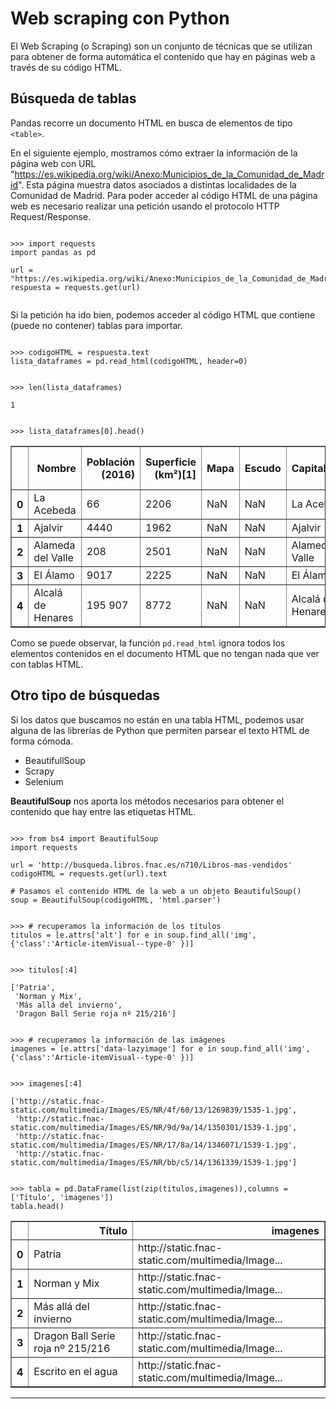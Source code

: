 
# Web scraping con Python

El Web Scraping (o Scraping) son un conjunto de técnicas que se utilizan para obtener de forma automática el contenido que hay en páginas web a través de su código HTML.

## Búsqueda de tablas

Pandas recorre un documento HTML en busca de elementos de tipo `<table>`. 

En el siguiente ejemplo, mostramos cómo extraer la información de la página web con URL "https://es.wikipedia.org/wiki/Anexo:Municipios_de_la_Comunidad_de_Madrid". Esta página muestra datos asociados a distintas localidades de la Comunidad de Madrid. Para poder acceder al código HTML de una página web es necesario realizar una petición usando el protocolo HTTP Request/Response.



```

>>> import requests
import pandas as pd

url = "https://es.wikipedia.org/wiki/Anexo:Municipios_de_la_Comunidad_de_Madrid"
respuesta = requests.get(url)


```

Si la petición ha ido bien, podemos acceder al código HTML que contiene (puede no contener) tablas para importar.


```

>>> codigoHTML = respuesta.text
lista_dataframes = pd.read_html(codigoHTML, header=0)

```


```

>>> len(lista_dataframes)

```




    1




```

>>> lista_dataframes[0].head()

```




<div>
<table border="1" class="dataframe">
  <thead>
    <tr style="text-align: right;">
      <th></th>
      <th>Nombre</th>
      <th>Población (2016)</th>
      <th>Superficie (km²)[1]</th>
      <th>Mapa</th>
      <th>Escudo</th>
      <th>Capitalidad[1]</th>
      <th>Altitud (msnm)[a] [2]</th>
    </tr>
  </thead>
  <tbody>
    <tr>
      <th>0</th>
      <td>La Acebeda</td>
      <td>66</td>
      <td>2206</td>
      <td>NaN</td>
      <td>NaN</td>
      <td>La Acebeda</td>
      <td>1271</td>
    </tr>
    <tr>
      <th>1</th>
      <td>Ajalvir</td>
      <td>4440</td>
      <td>1962</td>
      <td>NaN</td>
      <td>NaN</td>
      <td>Ajalvir</td>
      <td>680</td>
    </tr>
    <tr>
      <th>2</th>
      <td>Alameda del Valle</td>
      <td>208</td>
      <td>2501</td>
      <td>NaN</td>
      <td>NaN</td>
      <td>Alameda del Valle</td>
      <td>1104</td>
    </tr>
    <tr>
      <th>3</th>
      <td>El Álamo</td>
      <td>9017</td>
      <td>2225</td>
      <td>NaN</td>
      <td>NaN</td>
      <td>El Álamo</td>
      <td>608</td>
    </tr>
    <tr>
      <th>4</th>
      <td>Alcalá de Henares</td>
      <td>195 907</td>
      <td>8772</td>
      <td>NaN</td>
      <td>NaN</td>
      <td>Alcalá de Henares</td>
      <td>587</td>
    </tr>
  </tbody>
</table>
</div>



Como se puede observar, la función `pd.read_html` ignora todos los elementos contenidos en el documento HTML que no tengan nada que ver con tablas HTML.

## Otro tipo de búsquedas

Si los datos que buscamos no están en una tabla HTML, podemos usar alguna de las librerías de Python que permiten parsear el texto HTML de forma cómoda.

* BeautifullSoup 
* Scrapy
* Selenium

__BeautifulSoup__ nos aporta los métodos necesarios para obtener el contenido que hay entre las etiquetas HTML.


```

>>> from bs4 import BeautifulSoup
import requests

url = 'http://busqueda.libros.fnac.es/n710/Libros-mas-vendidos'
codigoHTML = requests.get(url).text

# Pasamos el contenido HTML de la web a un objeto BeautifulSoup()
soup = BeautifulSoup(codigoHTML, 'html.parser')

```


```

>>> # recuperamos la información de los títulos
titulos = [e.attrs['alt'] for e in soup.find_all('img',{'class':'Article-itemVisual--type-0' })]

```


```

>>> titulos[:4]

```




    ['Patria',
     'Norman y Mix',
     'Más allá del invierno',
     'Dragon Ball Serie roja nº 215/216']




```

>>> # recuperamos la información de las imágenes
imagenes = [e.attrs['data-lazyimage'] for e in soup.find_all('img',{'class':'Article-itemVisual--type-0' })]

```


```

>>> imagenes[:4]

```




    ['http://static.fnac-static.com/multimedia/Images/ES/NR/4f/60/13/1269839/1535-1.jpg',
     'http://static.fnac-static.com/multimedia/Images/ES/NR/9d/9a/14/1350301/1539-1.jpg',
     'http://static.fnac-static.com/multimedia/Images/ES/NR/17/8a/14/1346071/1539-1.jpg',
     'http://static.fnac-static.com/multimedia/Images/ES/NR/bb/c5/14/1361339/1539-1.jpg']




```

>>> tabla = pd.DataFrame(list(zip(titulos,imagenes)),columns = ['Título', 'imagenes'])
tabla.head()

```




<div>
<table border="1" class="dataframe">
  <thead>
    <tr style="text-align: right;">
      <th></th>
      <th>Título</th>
      <th>imagenes</th>
    </tr>
  </thead>
  <tbody>
    <tr>
      <th>0</th>
      <td>Patria</td>
      <td>http://static.fnac-static.com/multimedia/Image...</td>
    </tr>
    <tr>
      <th>1</th>
      <td>Norman y Mix</td>
      <td>http://static.fnac-static.com/multimedia/Image...</td>
    </tr>
    <tr>
      <th>2</th>
      <td>Más allá del invierno</td>
      <td>http://static.fnac-static.com/multimedia/Image...</td>
    </tr>
    <tr>
      <th>3</th>
      <td>Dragon Ball Serie roja nº 215/216</td>
      <td>http://static.fnac-static.com/multimedia/Image...</td>
    </tr>
    <tr>
      <th>4</th>
      <td>Escrito en el agua</td>
      <td>http://static.fnac-static.com/multimedia/Image...</td>
    </tr>
  </tbody>
</table>
</div>



-------------
